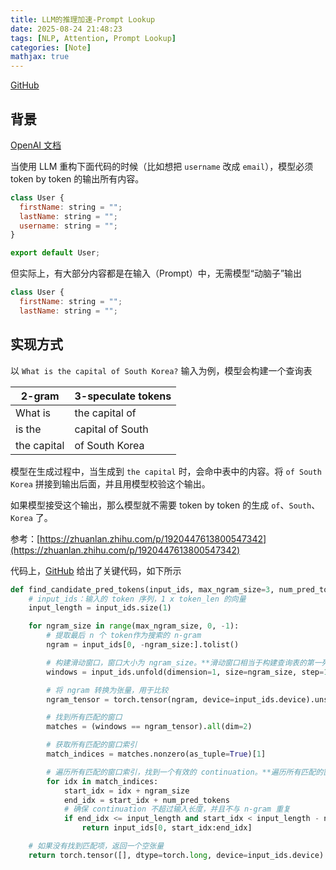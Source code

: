 ```yaml
---
title: LLM的推理加速-Prompt Lookup
date: 2025-08-24 21:48:23
tags: [NLP, Attention, Prompt Lookup]
categories: [Note]
mathjax: true
---
```


[GitHub](https://github.com/apoorvumang/prompt-lookup-decoding/?tab=readme-ov-file)

<!-- more -->

## 背景

[OpenAI 文档](https://platform.openai.com/docs/guides/predicted-outputs?lang=python)

当使用 LLM 重构下面代码的时候（比如想把 `username` 改成 `email`），模型必须 token by token 的输出所有内容。
```js
class User {
  firstName: string = "";
  lastName: string = "";
  username: string = "";
}

export default User;
```

但实际上，有大部分内容都是在输入（Prompt）中，无需模型“动脑子”输出
```js
class User {
  firstName: string = "";
  lastName: string = "";
```

## 实现方式

以 `What is the capital of South Korea?` 输入为例，模型会构建一个查询表

| 2-gram      | 3-speculate tokens |
| ----------- | ------------------ |
| What is     | the capital of     |
| is the      | capital of South   |
| the capital | of South Korea     |

模型在生成过程中，当生成到 `the capital` 时，会命中表中的内容。将 `of South Korea` 拼接到输出后面，并且用模型校验这个输出。

如果模型接受这个输出，那么模型就不需要 token by token 的生成 `of`、`South`、`Korea` 了。

参考：[https://zhuanlan.zhihu.com/p/1920447613800547342](https://zhuanlan.zhihu.com/p/1920447613800547342)

代码上，[GitHub](https://github.com/apoorvumang/prompt-lookup-decoding/?tab=readme-ov-file) 给出了关键代码，如下所示

```python
def find_candidate_pred_tokens(input_ids, max_ngram_size=3, num_pred_tokens=10):
    # input_ids：输入的 token 序列，1 x token_len 的向量
    input_length = input_ids.size(1)

    for ngram_size in range(max_ngram_size, 0, -1):
        # 提取最后 n 个 token作为搜索的 n-gram
        ngram = input_ids[0, -ngram_size:].tolist()

        # 构建滑动窗口，窗口大小为 ngram_size。**滑动窗口相当于构建查询表的第一列**
        windows = input_ids.unfold(dimension=1, size=ngram_size, step=1)

        # 将 ngram 转换为张量，用于比较
        ngram_tensor = torch.tensor(ngram, device=input_ids.device).unsqueeze(0)

        # 找到所有匹配的窗口
        matches = (windows == ngram_tensor).all(dim=2)

        # 获取所有匹配的窗口索引
        match_indices = matches.nonzero(as_tuple=True)[1]

        # 遍历所有匹配的窗口索引，找到一个有效的 continuation。**遍历所有匹配的窗口索引，相当于查询表的第二列**
        for idx in match_indices:
            start_idx = idx + ngram_size
            end_idx = start_idx + num_pred_tokens
            # 确保 continuation 不超过输入长度，并且不与 n-gram 重复
            if end_idx <= input_length and start_idx < input_length - ngram_size:
                return input_ids[0, start_idx:end_idx]

    # 如果没有找到匹配项，返回一个空张量
    return torch.tensor([], dtype=torch.long, device=input_ids.device)
```